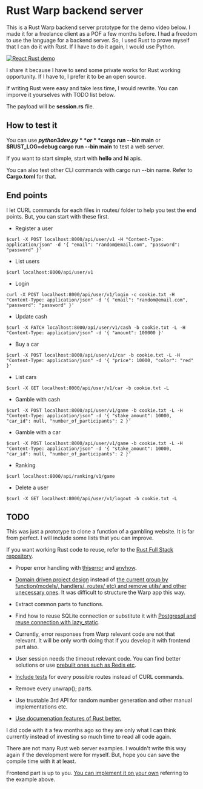 # Rust Warp backend server

This is a Rust Warp backend server prototype for the demo video below. I made it for a freelance client as a POF a few months before. I had a freedom to use the language for a backend server. So, I used Rust to prove myself that I can do it with Rust. If I have to do it again, I would use Python.

[![React Rust demo](https://img.youtube.com/vi/I1iNhOuXESQ/0.jpg)](https://www.youtube.com/watch?v=I1iNhOuXESQ)

I share it because I have to send some private works for Rust working opportunity. If I have to, I prefer it to be an open source.

If writing Rust were easy and take less time, I would rewrite. You can imporve it yourselves with TODO list below.

The payload will be **session.rs** file.

## How to test it

You can use **$python3 dev.py** or **$cargo run --bin main** or **$RUST_LOG=debug cargo run --bin main** to test a web server.

If you want to start simple, start with **hello** and **hi** apis.

You can also test other CLI commands with cargo run --bin name. Refer to **Cargo.toml** for that.

## End points

I let CURL commands for each files in routes/ folder to help you test the end points. But, you can start with these first.

* Register a user

```console
$curl -X POST localhost:8000/api/user/v1 -H "Content-Type: application/json" -d '{ "email": "random@email.com", "password": "password" }'
```

* List users

```console
$curl localhost:8000/api/user/v1
```

* Login

```console
curl -X POST localhost:8000/api/user/v1/login -c cookie.txt -H "Content-Type: application/json" -d '{ "email": "random@email.com", "password": "password" }'
```

* Update cash

```console
$curl -X PATCH localhost:8000/api/user/v1/cash -b cookie.txt -L -H "Content-Type: application/json" -d '{ "amount": 100000 }'
```

* Buy a car

```console
$curl -X POST localhost:8000/api/user/v1/car -b cookie.txt -L -H "Content-Type: application/json" -d '{ "price": 10000, "color": "red" }'
```

* List cars

```console
$curl -X GET localhost:8000/api/user/v1/car -b cookie.txt -L
```

* Gamble with cash

```console
$curl -X POST localhost:8000/api/user/v1/game -b cookie.txt -L -H "Content-Type: application/json" -d '{ "stake_amount": 10000, "car_id": null, "number_of_participants": 2 }'
```

* Gamble with a car

```console
$curl -X POST localhost:8000/api/user/v1/game -b cookie.txt -L -H "Content-Type: application/json" -d '{ "stake_amount": 10000, "car_id": null, "number_of_participants": 2 }'
```

* Ranking

```console
$curl localhost:8000/api/ranking/v1/game
```

* Delete a user

```console
$curl -X GET localhost:8000/api/user/v1/logout -b cookie.txt -L
```

## TODO

This was just a prototype to clone a function of a gambling website. It is far from perfect. I will include some lists that you can improve.

If you want working Rust code to reuse, refer to the [Rust Full Stack repository](https://github.com/steadylearner/Rust-Full-Stack).

* Proper error handling with [thiserror](https://github.com/dtolnay/thiserror) and [anyhow](https://github.com/dtolnay/thiserror).

* [Domain driven project design](https://github.com/golang-standards/project-layout) instead of [the current group by function(models/, handlers/, routes/ etc) and remove utils/ and other unecessary ones](https://www.youtube.com/watch?v=oL6JBUk6tj0). It was difficult to structure the Warp app this way.

* Extract common parts to functions.

* Find how to reuse SQLite connection or substitute it with [Postgresql and reuse connection with lazy_static](https://github.com/steadylearner/Rust-Full-Stack/tree/master/warp/database/2.%20with_db_pool).

* Currently, error responses from Warp relevant code are not that relevant. It will be only worth doing that if you develop it with frontend part also.

* User session needs the timeout relevant code. You can find better solutions or use [prebuilt ones such as Redis etc](https://github.com/steadylearner/Rust-Full-Stack/tree/master/microservices_with_docker).

* [Include tests](https://github.com/steadylearner/Rust-Full-Stack/tree/master/microservices_with_docker/warp_client/src/tests/user) for every possible routes instead of CURL commands.

* Remove every unwrap(); parts.

* Use trustable 3rd API for random number generation and other manual implementations etc.

* [Use documenation features of Rust better.](https://github.com/steadylearner/born)

I did code with it a few months ago so they are only what I can think currently instead of investing so much time to read all code again.

There are not many Rust web server examples. I wouldn't write this way again if the development were for myself. But, hope you can save the compile time with it at least.

Frontend part is up to you. [You can implement it on your own](https://github.com/steadylearner/Rust-Full-Stack/tree/master/parcel-react) referring to the example above.
